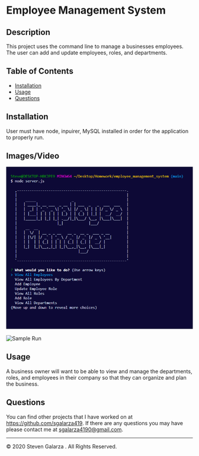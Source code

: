 
# Employee Management System

## Description 

This project uses the command line to manage a businesses employees.  The user can add and update employees, roles, and departments.

## Table of Contents 

* [Installation](#installation)
* [Usage](#usage)
* [Questions](#questions)

## Installation

User must have node, inpuirer, MySQL installed in order for the application to properly run. 

## Images/Video

![Main Prompts](./img/mainPrompts.PNG)

![Sample Run](./img/appRun.gif)

## Usage 

A business owner will want to be able to view and manage the departments, roles, and employees in their company so that they can organize and plan the business.

## Questions

You can find other projects that I have worked on at https://github.com/sgalarza419.
If there are any questions you may have please contact me at sgalarza4190@gmail.com.  

---
© 2020 Steven Galarza . All Rights Reserved.
